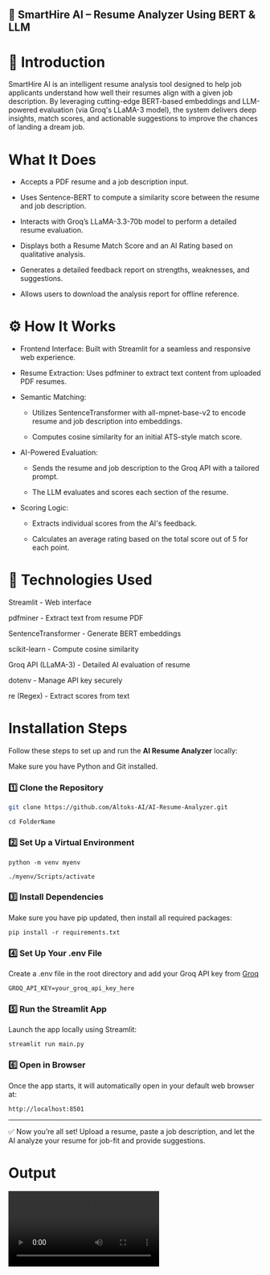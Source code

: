 ## 💼 SmartHire AI – Resume Analyzer Using BERT & LLM

# 🧠 Introduction

SmartHire AI is an intelligent resume analysis tool designed to help job applicants understand how well their resumes align with a given job description. By leveraging cutting-edge BERT-based embeddings and LLM-powered evaluation (via Groq's LLaMA-3 model), the system delivers deep insights, match scores, and actionable suggestions to improve the chances of landing a dream job.

# What It Does

- Accepts a PDF resume and a job description input.

- Uses Sentence-BERT to compute a similarity score between the resume and job description.

- Interacts with Groq’s LLaMA-3.3-70b model to perform a detailed resume evaluation.

- Displays both a Resume Match Score and an AI Rating based on qualitative analysis.

- Generates a detailed feedback report on strengths, weaknesses, and suggestions.

- Allows users to download the analysis report for offline reference.

# ⚙️ How It Works

- Frontend Interface: Built with Streamlit for a seamless and responsive web experience.

- Resume Extraction: Uses pdfminer to extract text content from uploaded PDF resumes.

- Semantic Matching:

  - Utilizes SentenceTransformer with all-mpnet-base-v2 to encode resume and job description into embeddings.

  - Computes cosine similarity for an initial ATS-style match score.

- AI-Powered Evaluation:

   - Sends the resume and job description to the Groq API with a tailored prompt.

   - The LLM evaluates and scores each section of the resume.

- Scoring Logic:

    - Extracts individual scores from the AI's feedback.

     - Calculates an average rating based on the total score out of 5 for each point.
 
# 🧰 Technologies Used

Streamlit - Web interface

pdfminer - Extract text from resume PDF

SentenceTransformer - Generate BERT embeddings

scikit-learn - Compute cosine similarity

Groq API (LLaMA-3) - Detailed AI evaluation of resume

dotenv	- Manage API key securely

re (Regex) - Extract scores from text

#  Installation Steps

Follow these steps to set up and run the **AI Resume Analyzer** locally:


Make sure you have Python and Git installed.

### 1️⃣ **Clone the Repository**

```bash
git clone https://github.com/Altoks-AI/AI-Resume-Analyzer.git
```
```
cd FolderName
```

### 2️⃣ Set Up a Virtual Environment
```
python -m venv myenv
```
```
./myenv/Scripts/activate
```

### 3️⃣ Install Dependencies
Make sure you have pip updated, then install all required packages:
```
pip install -r requirements.txt
```

### 4️⃣ Set Up Your .env File
Create a .env file in the root directory and add your Groq API key from [Groq](https://groq.com/) 

```
GROQ_API_KEY=your_groq_api_key_here
```

### 5️⃣ Run the Streamlit App
Launch the app locally using Streamlit:
```
streamlit run main.py
```
### 6️⃣ Open in Browser
Once the app starts, it will automatically open in your default web browser at:
```
http://localhost:8501
```
---
✅ Now you’re all set!
Upload a resume, paste a job description, and let the AI analyze your resume for job-fit and provide suggestions. 

# Output 
![Demo](assets\video.mp4)
